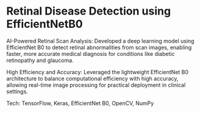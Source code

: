 # Retinal Disease Detection using EfficientNetB0

AI-Powered Retinal Scan Analysis: Developed a deep learning model using EfficientNet B0 to detect retinal abnormalities from scan images, enabling faster, more accurate medical diagnosis for conditions like diabetic retinopathy and glaucoma.

High Efficiency and Accuracy: Leveraged the lightweight EfficientNet B0 architecture to balance computational efficiency with high accuracy, allowing real-time image processing for practical deployment in clinical settings.

Tech: TensorFlow, Keras, EfficientNet B0, OpenCV, NumPy
